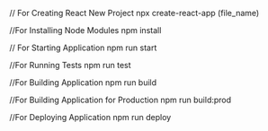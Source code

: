 // For Creating React New Project 
npx create-react-app (file_name)

//For Installing Node Modules
npm install

// For Starting Application
npm run start

//For Running Tests
npm run test

//For Building Application
npm run build

//For Building Application for Production
npm run build:prod

//For Deploying Application
npm run deploy

